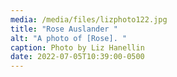 ```yaml
---
media: /media/files/lizphoto122.jpg
title: "Rose Auslander "
alt: "A photo of [Rose]. "
caption: Photo by Liz Hanellin
date: 2022-07-05T10:39:00-0500
---
```

